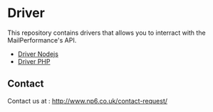 Driver
==

This repository contains drivers that allows you to interract with the MailPerformance's API.

- [Driver Nodejs](./nodejs/README.md)
- [Driver PHP](./php/README.md)

Contact
--

Contact us at : http://www.np6.co.uk/contact-request/
